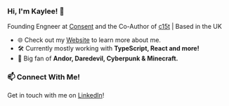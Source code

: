 ### Hi, I'm Kaylee! 👋  
Founding Engneer at [Consent](https://www.consent.io/) and the Co-Author of [c15t](https://c15t.com) | Based in the UK  

- 🌐 Check out my [Website](https://www.kayleewilliams.dev) to learn more about me.  
- 🛠️ Currently mostly working with **TypeScript, React and more!**  
- 🍿 Big fan of **Andor, Daredevil, Cyberpunk & Minecraft.**  

<!-- Connect with me -->
### 📫 Connect With Me!
Get in touch with me on [LinkedIn](https://www.linkedin.com/in/kaylee-w)!

<!---
KayleeWilliams/KayleeWilliams is a ✨ special ✨ repository because its `README.md` (this file) appears on your GitHub profile.
You can click the Preview link to take a look at your changes.
--->
